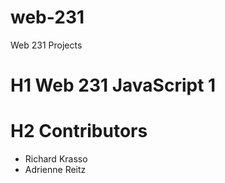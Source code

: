 # web-231
Web 231 Projects
# H1 Web 231 JavaScript 1
# H2 Contributors
* Richard Krasso
* Adrienne Reitz
